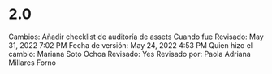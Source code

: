 # 2.0

Cambios: Añadir checklist de auditoría de assets
Cuando fue Revisado: May 31, 2022 7:02 PM
Fecha de  versión: May 24, 2022 4:53 PM
Quien hizo el cambio: Mariana Soto Ochoa
Revisado: Yes
Revisado por: Paola Adriana Millares Forno